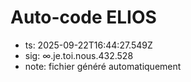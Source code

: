 # Auto-code ELIOS
- ts: 2025-09-22T16:44:27.549Z
- sig: ∞.je.toi.nous.432.528
- note: fichier généré automatiquement